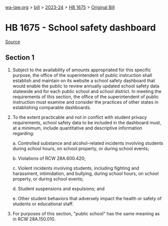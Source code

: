 [wa-law.org](/) > [bill](/bill/) > [2023-24](/bill/2023-24/) > [HB 1675](/bill/2023-24/hb/1675/) > [Original Bill](/bill/2023-24/hb/1675/1/)

# HB 1675 - School safety dashboard

[Source](http://lawfilesext.leg.wa.gov/biennium/2023-24/Pdf/Bills/House%20Bills/1675.pdf)

## Section 1
1. Subject to the availability of amounts appropriated for this specific purpose, the office of the superintendent of public instruction shall establish and maintain on its website a school safety dashboard that would enable the public to review annually updated school safety data statewide and for each public school and school district. In meeting the requirements of this section, the office of the superintendent of public instruction must examine and consider the practices of other states in establishing comparable dashboards.

2. To the extent practicable and not in conflict with student privacy requirements, school safety data to be included in the dashboard must, at a minimum, include quantitative and descriptive information regarding:

    a. Controlled substance and alcohol-related incidents involving students during school hours, on school property, or during school events;

    b. Violations of RCW 28A.600.420;

    c. Violent incidents involving students, including fighting and harassment, intimidation, and bullying, during school hours, on school property, or during school events;

    d. Student suspensions and expulsions; and

    e. Other student behaviors that adversely impact the health or safety of students or educational staff.

3. For purposes of this section, "public school" has the same meaning as in RCW 28A.150.010.

